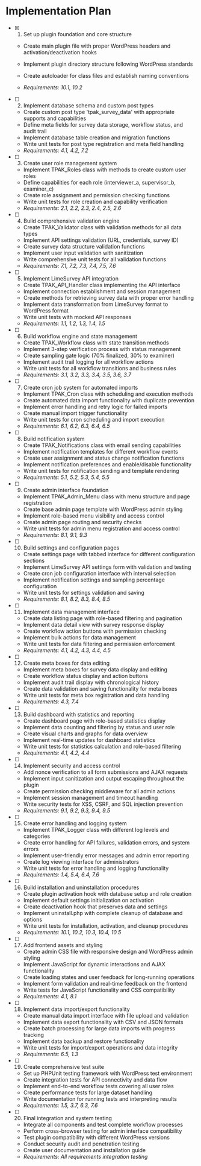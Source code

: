 # Implementation Plan

- [x] 1. Set up plugin foundation and core structure



  - Create main plugin file with proper WordPress headers and activation/deactivation hooks
  - Implement plugin directory structure following WordPress standards
  - Create autoloader for class files and establish naming conventions



  - _Requirements: 10.1, 10.2_

- [ ] 2. Implement database schema and custom post types
  - Create custom post type 'tpak_survey_data' with appropriate supports and capabilities
  - Define meta fields for survey data storage, workflow status, and audit trail
  - Implement database table creation and migration functions
  - Write unit tests for post type registration and meta field handling
  - _Requirements: 4.1, 4.2, 7.2_

- [ ] 3. Create user role management system
  - Implement TPAK_Roles class with methods to create custom user roles
  - Define capabilities for each role (interviewer_a, supervisor_b, examiner_c)
  - Create role assignment and permission checking functions
  - Write unit tests for role creation and capability verification
  - _Requirements: 2.1, 2.2, 2.3, 2.4, 2.5, 2.6_

- [ ] 4. Build comprehensive validation engine
  - Create TPAK_Validator class with validation methods for all data types
  - Implement API settings validation (URL, credentials, survey ID)
  - Create survey data structure validation functions
  - Implement user input validation with sanitization
  - Write comprehensive unit tests for all validation functions
  - _Requirements: 7.1, 7.2, 7.3, 7.4, 7.5, 7.6_

- [ ] 5. Implement LimeSurvey API integration
  - Create TPAK_API_Handler class implementing the API interface
  - Implement connection establishment and session management
  - Create methods for retrieving survey data with proper error handling
  - Implement data transformation from LimeSurvey format to WordPress format
  - Write unit tests with mocked API responses
  - _Requirements: 1.1, 1.2, 1.3, 1.4, 1.5_

- [ ] 6. Build workflow engine and state management
  - Create TPAK_Workflow class with state transition methods
  - Implement 3-step verification process with status management
  - Create sampling gate logic (70% finalized, 30% to examiner)
  - Implement audit trail logging for all workflow actions
  - Write unit tests for all workflow transitions and business rules
  - _Requirements: 3.1, 3.2, 3.3, 3.4, 3.5, 3.6, 3.7_

- [ ] 7. Create cron job system for automated imports
  - Implement TPAK_Cron class with scheduling and execution methods
  - Create automated data import functionality with duplicate prevention
  - Implement error handling and retry logic for failed imports
  - Create manual import trigger functionality
  - Write unit tests for cron scheduling and import execution
  - _Requirements: 6.1, 6.2, 6.3, 6.4, 6.5_

- [ ] 8. Build notification system
  - Create TPAK_Notifications class with email sending capabilities
  - Implement notification templates for different workflow events
  - Create user assignment and status change notification functions
  - Implement notification preferences and enable/disable functionality
  - Write unit tests for notification sending and template rendering
  - _Requirements: 5.1, 5.2, 5.3, 5.4, 5.5_

- [ ] 9. Create admin interface foundation
  - Implement TPAK_Admin_Menu class with menu structure and page registration
  - Create base admin page template with WordPress admin styling
  - Implement role-based menu visibility and access control
  - Create admin page routing and security checks
  - Write unit tests for admin menu registration and access control
  - _Requirements: 8.1, 9.1, 9.3_

- [ ] 10. Build settings and configuration pages
  - Create settings page with tabbed interface for different configuration sections
  - Implement LimeSurvey API settings form with validation and testing
  - Create cron job configuration interface with interval selection
  - Implement notification settings and sampling percentage configuration
  - Write unit tests for settings validation and saving
  - _Requirements: 8.1, 8.2, 8.3, 8.4, 8.5_

- [ ] 11. Implement data management interface
  - Create data listing page with role-based filtering and pagination
  - Implement data detail view with survey response display
  - Create workflow action buttons with permission checking
  - Implement bulk actions for data management
  - Write unit tests for data filtering and permission enforcement
  - _Requirements: 4.1, 4.2, 4.3, 4.4, 4.5_

- [ ] 12. Create meta boxes for data editing
  - Implement meta boxes for survey data display and editing
  - Create workflow status display and action buttons
  - Implement audit trail display with chronological history
  - Create data validation and saving functionality for meta boxes
  - Write unit tests for meta box registration and data handling
  - _Requirements: 4.3, 7.4_

- [ ] 13. Build dashboard with statistics and reporting
  - Create dashboard page with role-based statistics display
  - Implement data counting and filtering by status and user role
  - Create visual charts and graphs for data overview
  - Implement real-time updates for dashboard statistics
  - Write unit tests for statistics calculation and role-based filtering
  - _Requirements: 4.1, 4.2, 4.4_

- [ ] 14. Implement security and access control
  - Add nonce verification to all form submissions and AJAX requests
  - Implement input sanitization and output escaping throughout the plugin
  - Create permission checking middleware for all admin actions
  - Implement session management and timeout handling
  - Write security tests for XSS, CSRF, and SQL injection prevention
  - _Requirements: 9.1, 9.2, 9.3, 9.4, 9.5_

- [ ] 15. Create error handling and logging system
  - Implement TPAK_Logger class with different log levels and categories
  - Create error handling for API failures, validation errors, and system errors
  - Implement user-friendly error messages and admin error reporting
  - Create log viewing interface for administrators
  - Write unit tests for error handling and logging functionality
  - _Requirements: 1.4, 5.4, 6.4, 7.6_

- [ ] 16. Build installation and uninstallation procedures
  - Create plugin activation hook with database setup and role creation
  - Implement default settings initialization on activation
  - Create deactivation hook that preserves data and settings
  - Implement uninstall.php with complete cleanup of database and options
  - Write unit tests for installation, activation, and cleanup procedures
  - _Requirements: 10.1, 10.2, 10.3, 10.4, 10.5_

- [ ] 17. Add frontend assets and styling
  - Create admin CSS file with responsive design and WordPress admin styling
  - Implement JavaScript for dynamic interactions and AJAX functionality
  - Create loading states and user feedback for long-running operations
  - Implement form validation and real-time feedback on the frontend
  - Write tests for JavaScript functionality and CSS compatibility
  - _Requirements: 4.1, 8.1_

- [ ] 18. Implement data import/export functionality
  - Create manual data import interface with file upload and validation
  - Implement data export functionality with CSV and JSON formats
  - Create batch processing for large data imports with progress tracking
  - Implement data backup and restore functionality
  - Write unit tests for import/export operations and data integrity
  - _Requirements: 6.5, 1.3_

- [ ] 19. Create comprehensive test suite
  - Set up PHPUnit testing framework with WordPress test environment
  - Create integration tests for API connectivity and data flow
  - Implement end-to-end workflow tests covering all user roles
  - Create performance tests for large dataset handling
  - Write documentation for running tests and interpreting results
  - _Requirements: 1.5, 3.7, 6.3, 7.6_

- [ ] 20. Final integration and system testing
  - Integrate all components and test complete workflow processes
  - Perform cross-browser testing for admin interface compatibility
  - Test plugin compatibility with different WordPress versions
  - Conduct security audit and penetration testing
  - Create user documentation and installation guide
  - _Requirements: All requirements integration testing_